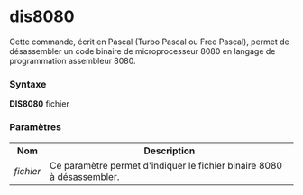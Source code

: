 # dis8080
Cette commande, écrit en Pascal (Turbo Pascal ou Free Pascal), permet de désassembler un code binaire de microprocesseur 8080 en langage de programmation assembleur 8080.

<h3>Syntaxe</h3>

<b>DIS8080</b> fichier

<h3>Paramètres</h3>

<table>
  <tr>
    <th>Nom</th>
    <th>Description</th>
  </tr>
  <tr>
    <td><i>fichier</i></td>
    <td>Ce paramètre permet d'indiquer le fichier binaire 8080 à désassembler.</td>
  </tr>
</table>

